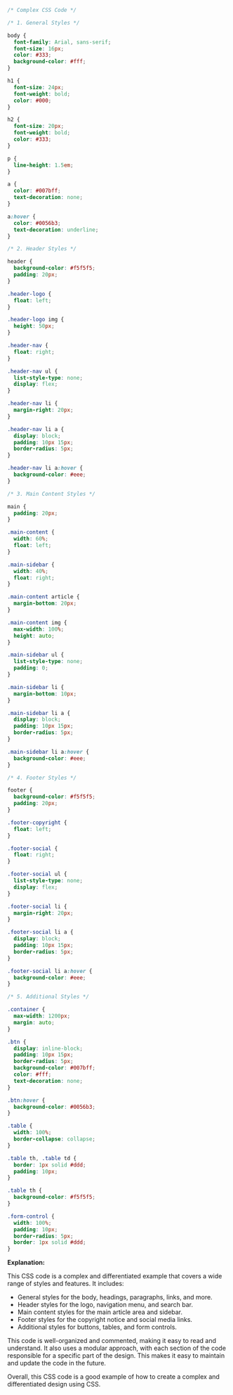 ```css
/* Complex CSS Code */

/* 1. General Styles */

body {
  font-family: Arial, sans-serif;
  font-size: 16px;
  color: #333;
  background-color: #fff;
}

h1 {
  font-size: 24px;
  font-weight: bold;
  color: #000;
}

h2 {
  font-size: 20px;
  font-weight: bold;
  color: #333;
}

p {
  line-height: 1.5em;
}

a {
  color: #007bff;
  text-decoration: none;
}

a:hover {
  color: #0056b3;
  text-decoration: underline;
}

/* 2. Header Styles */

header {
  background-color: #f5f5f5;
  padding: 20px;
}

.header-logo {
  float: left;
}

.header-logo img {
  height: 50px;
}

.header-nav {
  float: right;
}

.header-nav ul {
  list-style-type: none;
  display: flex;
}

.header-nav li {
  margin-right: 20px;
}

.header-nav li a {
  display: block;
  padding: 10px 15px;
  border-radius: 5px;
}

.header-nav li a:hover {
  background-color: #eee;
}

/* 3. Main Content Styles */

main {
  padding: 20px;
}

.main-content {
  width: 60%;
  float: left;
}

.main-sidebar {
  width: 40%;
  float: right;
}

.main-content article {
  margin-bottom: 20px;
}

.main-content img {
  max-width: 100%;
  height: auto;
}

.main-sidebar ul {
  list-style-type: none;
  padding: 0;
}

.main-sidebar li {
  margin-bottom: 10px;
}

.main-sidebar li a {
  display: block;
  padding: 10px 15px;
  border-radius: 5px;
}

.main-sidebar li a:hover {
  background-color: #eee;
}

/* 4. Footer Styles */

footer {
  background-color: #f5f5f5;
  padding: 20px;
}

.footer-copyright {
  float: left;
}

.footer-social {
  float: right;
}

.footer-social ul {
  list-style-type: none;
  display: flex;
}

.footer-social li {
  margin-right: 20px;
}

.footer-social li a {
  display: block;
  padding: 10px 15px;
  border-radius: 5px;
}

.footer-social li a:hover {
  background-color: #eee;
}

/* 5. Additional Styles */

.container {
  max-width: 1200px;
  margin: auto;
}

.btn {
  display: inline-block;
  padding: 10px 15px;
  border-radius: 5px;
  background-color: #007bff;
  color: #fff;
  text-decoration: none;
}

.btn:hover {
  background-color: #0056b3;
}

.table {
  width: 100%;
  border-collapse: collapse;
}

.table th, .table td {
  border: 1px solid #ddd;
  padding: 10px;
}

.table th {
  background-color: #f5f5f5;
}

.form-control {
  width: 100%;
  padding: 10px;
  border-radius: 5px;
  border: 1px solid #ddd;
}
```

**Explanation:**

This CSS code is a complex and differentiated example that covers a wide range of styles and features. It includes:

* General styles for the body, headings, paragraphs, links, and more.
* Header styles for the logo, navigation menu, and search bar.
* Main content styles for the main article area and sidebar.
* Footer styles for the copyright notice and social media links.
* Additional styles for buttons, tables, and form controls.

This code is well-organized and commented, making it easy to read and understand. It also uses a modular approach, with each section of the code responsible for a specific part of the design. This makes it easy to maintain and update the code in the future.

Overall, this CSS code is a good example of how to create a complex and differentiated design using CSS.
